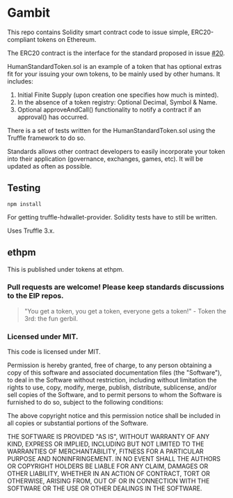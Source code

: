 # Gambit

This repo contains Solidity smart contract code to issue simple, ERC20-compliant tokens on Ethereum.

The ERC20 contract is the interface for the standard proposed in issue [#20](https://github.com/ethereum/EIPs/issues/20).  

HumanStandardToken.sol is an example of a token that has optional extras fit for your issuing your own tokens, to be mainly used by other humans. It includes:  

1. Initial Finite Supply (upon creation one specifies how much is minted).  
2. In the absence of a token registry: Optional Decimal, Symbol & Name.  
3. Optional approveAndCall() functionality to notify a contract if an approval() has occurred.  

There is a set of tests written for the HumanStandardToken.sol using the Truffle framework to do so.

Standards allows other contract developers to easily incorporate your token into their application (governance, exchanges, games, etc). It will be updated as often as possible.  

## Testing

```npm install```

For getting truffle-hdwallet-provider. Solidity tests have to still be written.

Uses Truffle 3.x.

## ethpm

This is published under tokens at ethpm.

### Pull requests are welcome! Please keep standards discussions to the EIP repos.

> "You get a token, you get a token, everyone gets a token!" - Token the 3rd: the fun gerbil.  

### Licensed under MIT.  

This code is licensed under MIT.

Permission is hereby granted, free of charge, to any person obtaining a copy of this software and associated documentation files (the "Software"), to deal in the Software without restriction, including without limitation the rights to use, copy, modify, merge, publish, distribute, sublicense, and/or sell copies of the Software, and to permit persons to whom the Software is furnished to do so, subject to the following conditions:

The above copyright notice and this permission notice shall be included in all copies or substantial portions of the Software.

THE SOFTWARE IS PROVIDED "AS IS", WITHOUT WARRANTY OF ANY KIND, EXPRESS OR IMPLIED, INCLUDING BUT NOT LIMITED TO THE WARRANTIES OF MERCHANTABILITY, FITNESS FOR A PARTICULAR PURPOSE AND NONINFRINGEMENT. IN NO EVENT SHALL THE AUTHORS OR COPYRIGHT HOLDERS BE LIABLE FOR ANY CLAIM, DAMAGES OR OTHER LIABILITY, WHETHER IN AN ACTION OF CONTRACT, TORT OR OTHERWISE, ARISING FROM, OUT OF OR IN CONNECTION WITH THE SOFTWARE OR THE USE OR OTHER DEALINGS IN THE SOFTWARE.
